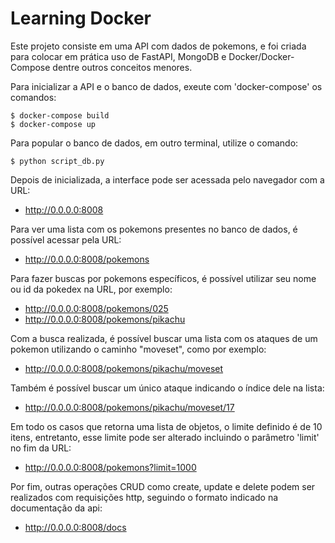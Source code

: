 # Learning Docker

Este projeto consiste em uma API com dados de pokemons, e foi criada para colocar em prática uso de FastAPI, MongoDB e Docker/Docker-Compose dentre outros conceitos menores.

Para inicializar a API e o banco de dados, exeute com 'docker-compose' os comandos:
```
$ docker-compose build
$ docker-compose up
```

Para popular o banco de dados, em outro terminal, utilize o comando:
```
$ python script_db.py
```

Depois de inicializada, a interface pode ser acessada pelo navegador com a URL:
- http://0.0.0.0:8008

Para ver uma lista com os pokemons presentes no banco de dados, é possível acessar pela URL:
- http://0.0.0.0:8008/pokemons

Para fazer buscas por pokemons específicos, é possível utilizar seu nome ou id da pokedex na URL, por exemplo:
- http://0.0.0.0:8008/pokemons/025
- http://0.0.0.0:8008/pokemons/pikachu

Com a busca realizada, é possível buscar uma lista com os ataques de um pokemon utilizando o caminho "moveset", como por exemplo:
- http://0.0.0.0:8008/pokemons/pikachu/moveset

Também é possível buscar um único ataque indicando o índice dele na lista:
- http://0.0.0.0:8008/pokemons/pikachu/moveset/17

Em todo os casos que retorna uma lista de objetos, o limite definido é de 10 itens, entretanto, esse limite pode ser alterado incluindo o parâmetro 'limit' no fim da URL:
- http://0.0.0.0:8008/pokemons?limit=1000


Por fim, outras operações CRUD como create, update e delete podem ser realizados com requisições http, seguindo o formato indicado na documentação da api:
- http://0.0.0.0:8008/docs